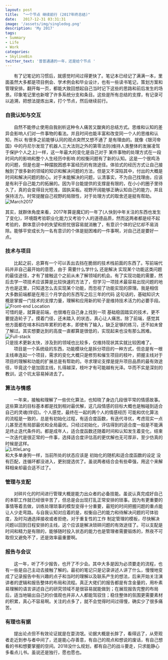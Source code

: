```yaml
---
layout: post
title:  "一个节点 继续前行 (2017年终总结)"
date:   2017-12-31 03:31:31
image: '/assets/img/singledog.png'
description: 'My 2017'
tags:
- Summary
- Life
- Work
categories:
- SkylineBin
twitter_text: '普普通通的一年，还是给个节点 '
---
```



&nbsp;&nbsp;&nbsp;&nbsp;&nbsp;&nbsp;&nbsp;有了记笔记的习惯后，就感觉时间过得更快了。笔记本已经记了满满一本，里面虽然大多都是项目例会、学术例会和毕业设计，也有一些读书笔记，策划方案和管理安排。翻开每一页，都能大致回想起自己当时记下这些的思路和前后发生的场景。印象笔记里也新增了许多系统分支和条目。这些是所有总结的支撑，有记录可以追溯，把想法提炼出来，打个节点，然后继续前行。

### 自我认知与交互
&nbsp;&nbsp;&nbsp;&nbsp;&nbsp;&nbsp;&nbsp;自然不能停止使用自我剖析这种令人痛苦又酸爽的总结方式。思维和认知的差异会影响人们对一件事物的看法。并且时间也能丰富和改变同一个人的思维和认知，所以 有很多之前能够认同的观点突然又想不通了 是有理由的。就像《银河帝国》中的丹尼尔发现了机器人三大法则之外的第零法则(维持人类整体的发展凌驾于保护个人之上)一样，这一年最大的变化是自己对于 某件事物的处理方式在一段时间内的影响和整个人生经历中影响 的权衡问题有了新的认知。这是一个很鸡汤的问题，但是也是一种摆脱困惑丰富经历的有效途径。体验式的经历方式让自己接触到了很多新的领域的知识和解决问题的方法，但是又不深陷其中，付出的大概是时间和解决问题的耐心。对于未能解决的问题，认清事实，不为自己找理由，应该是有利于自己能力的拓展的。因为平台能提供的支撑是有限的，在小小的圈子里待久了，真的会变得目光短浅，固执呆板。视野开阔能够正确认知自己的能力，并且保持活力。时常提醒自己视野的局限性，对于处理方式的取舍还是挺有帮助。  
![March2017](https://store.skylinebin.com/image/png/calone.jpg)

其实，就群体角度来看，2017年算是魔幻的一年了(人快到中年关注的东西也发生了变化)，环境既考验职业化能力又考验个人的道德品质，然而这两者都是经不起考验的，群体意识中的失望和担忧很容易就消散了，有意识个体的记忆却不易消除。能够平安成长为一名有意识的个体是挺困难的一件事啊，对自己还是要好一点。

### 技术与项目  
&nbsp;&nbsp;&nbsp;&nbsp;&nbsp;&nbsp;&nbsp;比起之前，总算有一个可以丢出去挡在脆弱的技术栈前面的东西了。写前端代码并非自己最开始的意愿，由于 需要什么学什么 还是解决 实现某个功能这类问题 的最佳途径，才有了接触这个之前从未了解领域的机会。有了实现功能的需要，然后去学一项技术应该算是比较快速的方法了，但学习一项技术最容易出现问题的地方也是这里，只知道怎么去实现某个功能，而忽视了功能实现的原理。我是相信 大多数前端都是在用三个月学会的东西写之后三年的代码 这句话的，基础知识大概是掌握一门技术的支撑力量，理解和应用新的轮子是维持技术活力的必要手段。  
![Front-end Location](https://store.skylinebin.com/image/png/Front-end.png)  
可惜的是，就算是前端，也很难在自己身上找到一项 基础稳固踏实的技术，更不要提造轮子了。摸着门径，还未踏入 的状态，真心让人痛苦。除了前端，感觉其他方面都在啃本科四年累积的老本，即使有了输入，缺乏足够的练习，还不如未曾了解过。其实想要达到的高度一直都算是很低的，实现起来也没有那么困难。  
![Full-stack](https://store.skylinebin.com/Full-stacks.png)  
只是技术更新太快，涉及到的领域也比较多，仅维持现状其实就比较困难了。  
&nbsp;&nbsp;&nbsp;&nbsp;&nbsp;&nbsp;&nbsp;项目是一个系统级的东西，功能模块化是拆分项目的一种方式，但总是有一根主线串连起一个项目，需求的变化大概只是修剪和催生项目的枝叶，把握主线对于项目的理解和功能的扩展总是有帮助的。寻求理论支撑是提升项目品质的最有效途径，毕竟这个是加固主线，扎得越深，枝叶才有可能越有光泽。华而不实是深刻的教训，这个坑太容易掉进去了。  


### 算法与情感
&nbsp;&nbsp;&nbsp;&nbsp;&nbsp;&nbsp;&nbsp;一年来，接触和理解了一些优化算法，也知晓了身边几段很平常的情感故事。这些算法的目标基本都是找到相对最优解，这几段情感的目标大概也是触碰到适合自己的灵魂(伴侣)。个人感觉，最终在一起的两个人的情感经历 可能和优化算法的流程是一致的，总是有初始化过程，有适合度函数，有迭代寻优，考虑现实一点儿甚至还有局部最优和全局最优。只经过初始化，评估得到的适合度一般是不能满足终止迭代条件的。都是成年人，适合度函数还随着时间和认知发生着变化，结束一次迭代是很正常的一件事，选择适合度评估高的更优解也无可厚非，至少仿真的时候是这样。  
![LittleLang](https://store.skylinebin.com/image/png/xiaolang.png)  
和大多单身狗一样，当前所处的状态应该是 初始化的随机和适合度函数的设定 没有匹配，连循环都没进入，更别提选优了。虽说两者结合会有些牵强，用这个来解释相亲却最合适不过了。

### 管理与支配
&nbsp;&nbsp;&nbsp;&nbsp;&nbsp;&nbsp;&nbsp;对碎片化的时间进行管理大概是能力出众者的必备技能。虽说认真完成好自己的本职工作就已经很辛苦了，但总是会出现打乱正常安排的琐事。因为有更重要的事情等着去做，训练处理琐事的模型变得十分重要，最短的时间把握问题的重点能让人少走弯路。与自我认知对应着的是，权衡自己的能力和待解决问题的可体验度，及时沟通选择接收或者拒绝，对于重复性的工作 制定管理的模板，尽快解决问题以回到日程安排的主线，这个应该是解决琐碎问题的有效途径了。可以支配是时间和精力是有限的，能够随时投入状态的能力也是管理者需要锻炼的，熬夜不可取但又避免不了，还是效率最重要啊。


### 报告与会议
&nbsp;&nbsp;&nbsp;&nbsp;&nbsp;&nbsp;&nbsp;这一年，听了不少报告，也开了不少会。其中大多是因为必须要走的流程，也有一些是自己主动去接触了解的。最初的笔记只是记录讲述人讲了什么，慢慢地变成了记录报告中有兴趣的点子和当时的理解以及联系产生的想法，后来开始关注演讲者的逻辑和报告整体的布局和流程。真正大佬们的报告都是有含金量的，用朴素易理解的语言讲述自己的研究领域不是很容易就能做到；在展现报告完整的布局后，适当地输出自己的价值观也并非人人都能驾驭住；稳住整体的氛围更需要素材的积累，真心不容易啊。关注的点多了，就不会觉得时间过得慢，确实少了很多痛苦。

### 有理也有据
&nbsp;&nbsp;&nbsp;&nbsp;&nbsp;&nbsp;&nbsp;提出论点但不有效论证就是在耍流氓。论据大概是长胖了，看得远了，从旁观者走近到参与者中间了，还是能心存善意，有自己的观点和想说的废话，有自己想看的书和想要掌握的空间。2018没什么规划，都有自己的战斗要走，只求能静心多看点儿书。虽说还是独行，愿也愿也。
